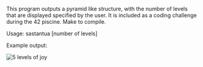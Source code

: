 
This program outputs a pyramid like structure, with the number of levels that are displayed specified by the user. It is included as a coding challenge during the 42 piscine. Make to compile. 

Usage: 
	sastantua [number of levels]

Example output:

![5 levels of joy](https://github.com/Pierre-Migeon/sastantua/issues/1#issue-534307970)





